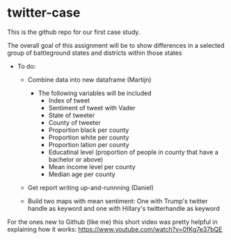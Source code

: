 # twitter-case

This is the github repo for our first case study.

The overall goal of this assignment will be to show differences in a selected group of battleground states and districts within those states

- To do:
  - Combine data into new dataframe (Martijn)
    - The following variables will be included
      - Index of tweet
      - Sentiment of tweet with Vader
       - State of tweeter
        - County of tweeter
        - Proportion black per county
        - Proportion white per county
        - Proportion lation per county
        - Educatinal level (proportion of people in county that have a bachelor or above)
        - Mean income level per county
        - Median age per county 
 
  - Get report writing up-and-runnning (Daniel)
  - Build two maps with mean sentiment: One with Trump's twitter handle as keyword and one with Hillary's twitterhandle as keyword
  

For the ones new to Github (like me) this short video was pretty helpful in explaining how it works: https://www.youtube.com/watch?v=0fKg7e37bQE



